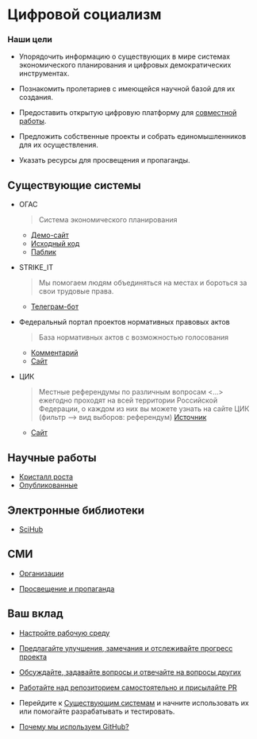 # Цифровой социализм

### Наши цели
* Упорядочить информацию о существующих в мире системах экономического планирования и цифровых демократических инструментах.

* Познакомить пролетариев с имеющейся научной базой для их создания.

* Предоставить открытую цифровую платформу для [совместной работы](#ваш-вклад).

* Предложить собственные проекты и собрать единомышленников для их осуществления.

* Указать ресурсы для просвещения и пропаганды.

## Существующие системы
* ОГАС
    > Система экономического планирования
    * [Демо-сайт](https://ogasdemo.ru/)
    * [Исходный код](https://github.com/NewCyberState/OGAS)
    * [Паблик](https://vk.com/digital_socialism)

* STRIKE_IT
    > Мы помогаем людям объединяться на местах и бороться за свои трудовые права.
    * [Телеграм-бот](https://t.me/STRIKE_IT_BOT)

* Федеральный портал проектов нормативных правовых актов
    > База нормативных актов с возможностью голосования
    * [Комментарий](https://t.me/pramayademokratia/269)
    * [Сайт](http://regulation.gov.ru)

* ЦИК
    > Местные референдумы по различным вопросам <...> ежегодно проходят на всей территории Российской Федерации, о каждом из них вы можете узнать на сайте ЦИК (фильтр —> вид выборов: референдум) [Источник](https://vk.com/wall-192540388_741)
    * [Сайт](http://www.cikrf.ru/)


## Научные работы
* [Кристалл роста](https://crystalbook.ru/)
* [Опубликованные](./scientific_works.md)

## Электронные библиотеки
* [SciHub](https://vk.com/sci_hub)


## СМИ
* [Организации](./organizations.md)

* [Просвещение и пропаганда](./educative.md)


## Ваш вклад
* [Настройте рабочую среду](./working_environment.md)

* [Предлагайте улучшения, замечания и отслеживайте прогресс проектa](./issues_guide.md)

* [Обсуждайте, задавайте вопросы и отвечайте на вопросы других](./discussions_guide.md)

* [Работайте над репозиторием самостоятельно и присылайте PR](https://youtu.be/Wz7RDh6CylI)

* Перейдите к [Существующим системам](#существующие-системы) и начните использовать их или помогайте разрабатывать и тестировать.

* [Почему мы используем GitHub?](./why_git.md)
